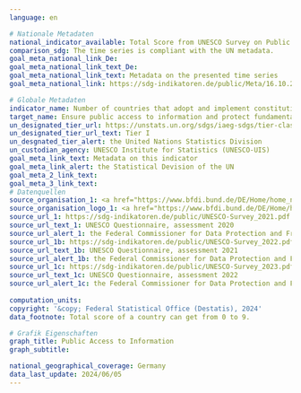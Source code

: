 ```yaml
---
language: en    

# Nationale Metadaten    
national_indicator_available: Total Score from UNESCO Survey on Public Access to Information    
comparison_sdg: The time series is compliant with the UN metadata.    
goal_meta_national_link_De: 
goal_meta_national_link_text_De: 
goal_meta_national_link_text: Metadata on the presented time series
goal_meta_national_link: https://sdg-indikatoren.de/public/Meta/16.10.2.pdf    

# Globale Metadaten    
indicator_name: Number of countries that adopt and implement constitutional, statutory and/ or policy guarantees for public access to information    
target_name: Ensure public access to information and protect fundamental freedoms, in accordance with national legislation and international agreements    
un_designated_tier_url: https://unstats.un.org/sdgs/iaeg-sdgs/tier-classification/    
un_designated_tier_url_text: Tier I    
un_desgnated_tier_alert: the United Nations Statistics Division    
un_custodian_agency: UNESCO Institute for Statistics (UNESCO-UIS)    
goal_meta_link_text: Metadata on this indicator    
goal_meta_link_alert: the Statistical Devision of the UN    
goal_meta_2_link_text:     
goal_meta_3_link_text:         
# Datenquellen
source_organisation_1: <a href="https://www.bfdi.bund.de/DE/Home/home_node.html" target="_blank" onclick="return confirm_alert('the Federal Commissioner for Data Protection and Freedom of Information','En');"> Federal Commissioner for Data Protection and Freedom of Information </a>
source_organisation_logo_1: <a href="https://www.bfdi.bund.de/DE/Home/home_node.html" target="_blank" onclick="return confirm_alert('the Federal Commissioner for Data Protection and Freedom of Information','En');"><img src="https://sdg-indikatoren.de/public/OrgImgEn/bfdi.png" alt="Logo bfdi" style="height:60px; width:148px"/></a>
source_url_1: https://sdg-indikatoren.de/public/UNESCO-Survey_2021.pdf
source_url_text_1: UNESCO Questionnaire, assessment 2020
source_url_alert_1: the Federal Commissioner for Data Protection and Freedom of Information
source_url_1b: https://sdg-indikatoren.de/public/UNESCO-Survey_2022.pdf
source_url_text_1b: UNESCO Questionnaire, assessment 2021
source_url_alert_1b: the Federal Commissioner for Data Protection and Freedom of Information
source_url_1c: https://sdg-indikatoren.de/public/UNESCO-Survey_2023.pdf
source_url_text_1c: UNESCO Questionnaire, assessment 2022
source_url_alert_1c: the Federal Commissioner for Data Protection and Freedom of Information
    
computation_units:     
copyright: '&copy; Federal Statistical Office (Destatis), 2024'    
data_footnote: Total score of a country can get from 0 to 9.    

# Grafik Eigenschaften    
graph_title: Public Access to Information
graph_subtitle:     

national_geographical_coverage: Germany    
data_last_update: 2024/06/05    
---
```


<span></span>